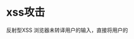 # xss攻击
反射型XSS 浏览器未转译用户的输入，直接将用户的<script>执行
存储型XSS 恶意脚本直接存储在数据库中，浏览器未转译直接执行

防范 控制用户的输入，对输入进行检查

# csrf攻击

httpOnly解决

samesite解决
